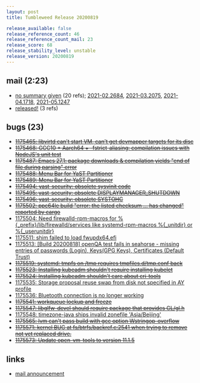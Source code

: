 ```yaml
---
layout: post
title: Tumbleweed Release 20200819

release_available: false
release_reference_count: 46
release_reference_count_mail: 23
release_score: 68
release_stability_level: unstable
release_version: 20200819
---
```


## mail (2:23)

- [no summary given](https://github.com/boombatower/tumbleweed-review/issues/10) (20 refs); [2021-02.2684](https://github.com/boombatower/tumbleweed-review/issues/10), [2021-03.2075](https://github.com/boombatower/tumbleweed-review/issues/10), [2021-04.1718](https://github.com/boombatower/tumbleweed-review/issues/10), [2021-05.1247](https://github.com/boombatower/tumbleweed-review/issues/10)
- [released!](https://lists.opensuse.org/opensuse-factory/2020-08/msg00195.html) (3 refs)

## bugs (23)

<!--more-->

- ~~[1175465: libvirtd can't start VM, can't get devmapper targets for its disc](https://bugzilla.opensuse.org/show_bug.cgi?id=1175465)~~
- ~~[1175468: GCC10 + Aarch64 + -fstrict-aliasing: compilation issues with NodeJS's unit test](https://bugzilla.opensuse.org/show_bug.cgi?id=1175468)~~
- ~~[1175487: Emacs 27.1: package downloads & compilation yields "end of file during parsing" error](https://bugzilla.opensuse.org/show_bug.cgi?id=1175487)~~
- ~~[1175488: Menu Bar for YaST Partitioner](https://bugzilla.opensuse.org/show_bug.cgi?id=1175488)~~
- ~~[1175489: Menu Bar for YaST Partitioner](https://bugzilla.opensuse.org/show_bug.cgi?id=1175489)~~
- ~~[1175494: yast-security: obsolete sysvinit code](https://bugzilla.opensuse.org/show_bug.cgi?id=1175494)~~
- ~~[1175495: yast-security: obsolete DISPLAYMANAGER_SHUTDOWN](https://bugzilla.opensuse.org/show_bug.cgi?id=1175495)~~
- ~~[1175496: yast-security: obsolete SYSTOHC](https://bugzilla.opensuse.org/show_bug.cgi?id=1175496)~~
- ~~[1175502: ppc64le build "error: the listed checksum ... has changed" reported by cargo](https://bugzilla.opensuse.org/show_bug.cgi?id=1175502)~~
- [1175504: Need firewalld-rpm-macros for %{_prefix}/lib/firewalld/services like systemd-rpm-macros %{_unitdir} or %{_userunitdir}](https://bugzilla.opensuse.org/show_bug.cgi?id=1175504)
- [1175511: shim failed to load fwupdx64.efi](https://bugzilla.opensuse.org/show_bug.cgi?id=1175511)
- [1175513: \[Build 20200818\] openQA test fails in seahorse - missing  entries of passwords (Login), Keys(GPG Keys), Certificates (Default Trust)](https://bugzilla.opensuse.org/show_bug.cgi?id=1175513)
- ~~[1175519: systemd: tmpfs on /tmp requires tmpfiles.d/tmp.conf back](https://bugzilla.opensuse.org/show_bug.cgi?id=1175519)~~
- ~~[1175523: Installing kubeadm<next> shouldn't require installing kubelet<next>](https://bugzilla.opensuse.org/show_bug.cgi?id=1175523)~~
- ~~[1175524: Installing kubeadm<next> shouldn't care about cri-tools](https://bugzilla.opensuse.org/show_bug.cgi?id=1175524)~~
- [1175535: Storage proposal reuse swap from disk not specified in AY profile](https://bugzilla.opensuse.org/show_bug.cgi?id=1175535)
- [1175536: Bluetooth connection is no longer working](https://bugzilla.opensuse.org/show_bug.cgi?id=1175536)
- ~~[1175541: workqueue lockup and freeze](https://bugzilla.opensuse.org/show_bug.cgi?id=1175541)~~
- ~~[1175547: libglfw-devel should require package that provides GL/gl.h](https://bugzilla.opensuse.org/show_bug.cgi?id=1175547)~~
- [1175548: timezone-java ships invalid zonefile 'Asia/Beijing'](https://bugzilla.opensuse.org/show_bug.cgi?id=1175548)
- ~~[1175565: lvm can't pass build with gcc option Wstringop-overflow](https://bugzilla.opensuse.org/show_bug.cgi?id=1175565)~~
- ~~[1175571: kernel BUG at fs/btrfs/backref.c:2541 when trying to remove not yet replaced drive.](https://bugzilla.opensuse.org/show_bug.cgi?id=1175571)~~
- ~~[1175573: Update open-vm-tools to version 11.1.5](https://bugzilla.opensuse.org/show_bug.cgi?id=1175573)~~



## links

- [mail announcement](https://github.com/boombatower/tumbleweed-review/issues/10)
